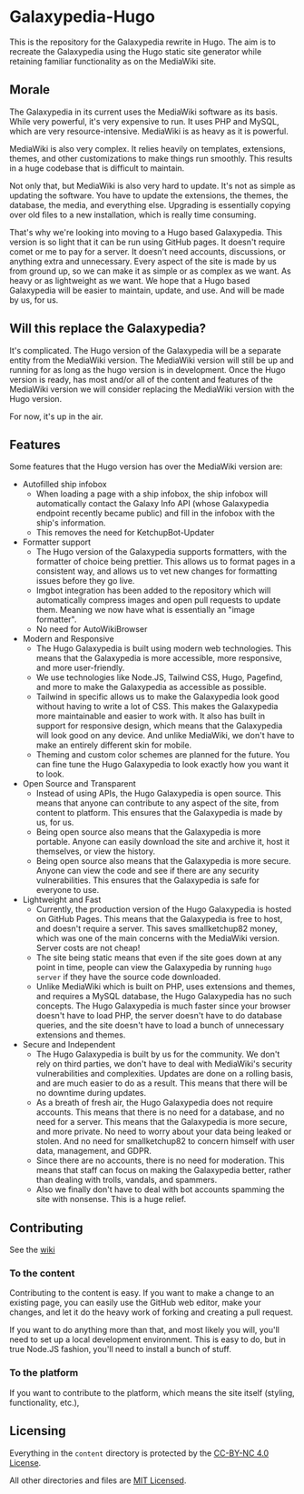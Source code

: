 # Galaxypedia-Hugo
This is the repository for the Galaxypedia rewrite in Hugo. The aim is to recreate the Galaxypedia using the Hugo static site generator while retaining familiar functionality as on the MediaWiki site.

## Morale
The Galaxypedia in its current uses the MediaWiki software as its basis. While very powerful, it's very expensive to run. It uses PHP and MySQL, which are very resource-intensive. MediaWiki is as heavy as it is powerful.

MediaWiki is also very complex. It relies heavily on templates, extensions, themes, and other customizations to make things run smoothly. This results in a huge codebase that is difficult to maintain.

Not only that, but MediaWiki is also very hard to update. It's not as simple as updating the software. You have to update the extensions, the themes, the database, the media, and everything else. Upgrading is essentially copying over old files to a new installation, which is really time consuming.

That's why we're looking into moving to a Hugo based Galaxypedia. This version is so light that it can be run using GitHub pages. It doesn't require comet or me to pay for a server. It doesn't need accounts, discussions, or anything extra and unnecessary. Every aspect of the site is made by us from ground up, so we can make it as simple or as complex as we want. As heavy or as lightweight as we want. We hope that a Hugo based Galaxypedia will be easier to maintain, update, and use. And will be made by us, for us.

## Will this replace the Galaxypedia?
It's complicated. The Hugo version of the Galaxypedia will be a separate entity from the MediaWiki version. The MediaWiki version will still be up and running for as long as the hugo version is in development. Once the Hugo version is ready, has most and/or all of the content and features of the MediaWiki version we will consider replacing the MediaWiki version with the Hugo version.

For now, it's up in the air.

## Features
Some features that the Hugo version has over the MediaWiki version are:

- Autofilled ship infobox
  - When loading a page with a ship infobox, the ship infobox will automatically contact the Galaxy Info API (whose Galaxypedia endpoint recently became public) and fill in the infobox with the ship's information.
  - This removes the need for KetchupBot-Updater
- Formatter support
  - The Hugo version of the Galaxypedia supports formatters, with the formatter of choice being prettier. This allows us to format pages in a consistent way, and allows us to vet new changes for formatting issues before they go live.
  - Imgbot integration has been added to the repository which will automatically compress images and open pull requests to update them. Meaning we now have what is essentially an "image formatter".
  - No need for AutoWikiBrowser
- Modern and Responsive
  - The Hugo Galaxypedia is built using modern web technologies. This means that the Galaxypedia is more accessible, more responsive, and more user-friendly.
  - We use technologies like Node.JS, Tailwind CSS, Hugo, Pagefind, and more to make the Galaxypedia as accessible as possible.
  - Tailwind in specific allows us to make the Galaxypedia look good without having to write a lot of CSS. This makes the Galaxypedia more maintainable and easier to work with. It also has built in support for responsive design, which means that the Galaxypedia will look good on any device. And unlike MediaWiki, we don't have to make an entirely different skin for mobile.
  - Theming and custom color schemes are planned for the future. You can fine tune the Hugo Galaxypedia to look exactly how you want it to look.
- Open Source and Transparent
  - Instead of using APIs, the Hugo Galaxypedia is open source. This means that anyone can contribute to any aspect of the site, from content to platform. This ensures that the Galaxypedia is made by us, for us.
  - Being open source also means that the Galaxypedia is more portable. Anyone can easily download the site and archive it, host it themselves, or view the history.
  - Being open source also means that the Galaxypedia is more secure. Anyone can view the code and see if there are any security vulnerabilities. This ensures that the Galaxypedia is safe for everyone to use.
- Lightweight and Fast
  - Currently, the production version of the Hugo Galaxypedia is hosted on GitHub Pages. This means that the Galaxypedia is free to host, and doesn't require a server. This saves smallketchup82 money, which was one of the main concerns with the MediaWiki version. Server costs are not cheap!
  - The site being static means that even if the site goes down at any point in time, people can view the Galaxypedia by running `hugo server` if they have the source code downloaded.
  - Unlike MediaWiki which is built on PHP, uses extensions and themes, and requires a MySQL database, the Hugo Galaxypedia has no such concepts. The Hugo Galaxypedia is much faster since your browser doesn't have to load PHP, the server doesn't have to do database queries, and the site doesn't have to load a bunch of unnecessary extensions and themes.
- Secure and Independent
  - The Hugo Galaxypedia is built by us for the community. We don't rely on third parties, we don't have to deal with MediaWiki's security vulnerabilities and complexities. Updates are done on a rolling basis, and are much easier to do as a result. This means that there will be no downtime during updates.
  - As a breath of fresh air, the Hugo Galaxypedia does not require accounts. This means that there is no need for a database, and no need for a server. This means that the Galaxypedia is more secure, and more private. No need to worry about your data being leaked or stolen. And no need for smallketchup82 to concern himself with user data, management, and GDPR.
  - Since there are no accounts, there is no need for moderation. This means that staff can focus on making the Galaxypedia better, rather than dealing with trolls, vandals, and spammers.
  - Also we finally don't have to deal with bot accounts spamming the site with nonsense. This is a huge relief.

## Contributing
See the [wiki](https://github.com/Galaxypedia-Wiki/Galaxypedia-Hugo/wiki)
### To the content
Contributing to the content is easy. If you want to make a change to an existing page, you can easily use the GitHub web editor, make your changes, and let it do the heavy work of forking and creating a pull request.

If you want to do anything more than that, and most likely you will, you'll need to set up a local development environment. This is easy to do, but in true Node.JS fashion, you'll need to install a bunch of stuff.

### To the platform
If you want to contribute to the platform, which means the site itself (styling, functionality, etc.), 

## Licensing
Everything in the `content` directory is protected by the [CC-BY-NC 4.0 License](https://creativecommons.org/licenses/by-nc/4.0/).

All other directories and files are [MIT Licensed](https://en.wikipedia.org/wiki/MIT_License).
